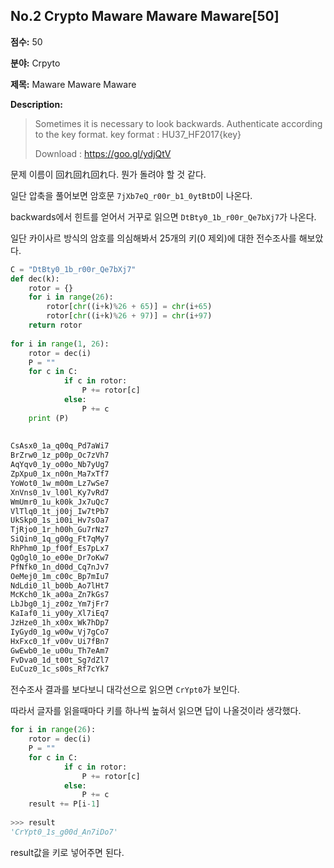 ## No.2 Crypto Maware Maware Maware[50]

**점수:** 50

**분야:** Crpyto

**제목:** Maware Maware Maware

**Description:**

> Sometimes it is necessary to look backwards.
> Authenticate according to the key format.
> key format : HU37_HF2017{key}
> 
> Download : https://goo.gl/ydjQtV

문제 이름이 回れ回れ回れ다. 뭔가 돌려야 할 것 같다. 

일단 압축을 풀어보면 암호문 `7jXb7eQ_r00r_b1_0ytBtD`이 나온다.

backwards에서 힌트를 얻어서 거꾸로 읽으면  `DtBty0_1b_r00r_Qe7bXj7`가 나온다.

일단 카이사르 방식의 암호를 의심해봐서 25개의 키(0 제외)에 대한 전수조사를 해보았다.

```python
C = "DtBty0_1b_r00r_Qe7bXj7"
def dec(k):
	rotor = {}
	for i in range(26):
		rotor[chr((i+k)%26 + 65)] = chr(i+65)
		rotor[chr((i+k)%26 + 97)] = chr(i+97)
	return rotor
 
for i in range(1, 26):
	rotor = dec(i)
	P = ""
	for c in C:
			if c in rotor:
				P += rotor[c]
			else:
				P += c
	print (P)
 
 
CsAsx0_1a_q00q_Pd7aWi7
BrZrw0_1z_p00p_Oc7zVh7
AqYqv0_1y_o00o_Nb7yUg7
ZpXpu0_1x_n00n_Ma7xTf7
YoWot0_1w_m00m_Lz7wSe7
XnVns0_1v_l00l_Ky7vRd7
WmUmr0_1u_k00k_Jx7uQc7
VlTlq0_1t_j00j_Iw7tPb7
UkSkp0_1s_i00i_Hv7sOa7
TjRjo0_1r_h00h_Gu7rNz7
SiQin0_1q_g00g_Ft7qMy7
RhPhm0_1p_f00f_Es7pLx7
QgOgl0_1o_e00e_Dr7oKw7
PfNfk0_1n_d00d_Cq7nJv7
OeMej0_1m_c00c_Bp7mIu7
NdLdi0_1l_b00b_Ao7lHt7
McKch0_1k_a00a_Zn7kGs7
LbJbg0_1j_z00z_Ym7jFr7
KaIaf0_1i_y00y_Xl7iEq7
JzHze0_1h_x00x_Wk7hDp7
IyGyd0_1g_w00w_Vj7gCo7
HxFxc0_1f_v00v_Ui7fBn7
GwEwb0_1e_u00u_Th7eAm7
FvDva0_1d_t00t_Sg7dZl7
EuCuz0_1c_s00s_Rf7cYk7
```

전수조사 결과를 보다보니 대각선으로 읽으면 `CrYpt0`가 보인다. 

따라서 글자를 읽을때마다 키를 하나씩 높혀서 읽으면 답이 나올것이라 생각했다.
 
```python
for i in range(26):
	rotor = dec(i)
	P = ""
	for c in C:
			if c in rotor:
				P += rotor[c]
			else:
				P += c
	result += P[i-1]
 
>>> result
'CrYpt0_1s_g00d_An7iDo7'
```

result값을 키로 넣어주면 된다.
